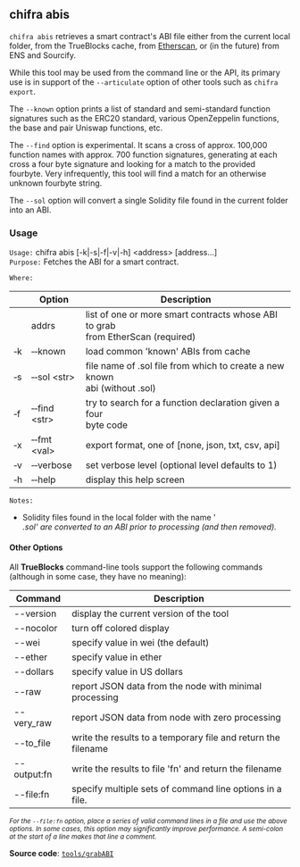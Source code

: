 ## chifra abis

`chifra abis` retrieves a smart contract's ABI file either from the current local folder, from the TrueBlocks cache, from [Etherscan](http://etherscan.io), or (in the future) from ENS and Sourcify.

While this tool may be used from the command line or the API, its primary use is in support of the `--articulate` option of other tools such as `chifra export`.

The `--known` option prints a list of standard and semi-standard function signatures such as the ERC20 standard, various OpenZeppelin functions, the base and pair Uniswap functions, etc.

The `--find` option is experimental. It scans a cross of approx. 100,000 function names with approx. 700 function signatures, generating at each cross a four byte signature and looking for a match to the provided fourbyte. Very infrequently, this tool will find a match for an otherwise unknown fourbyte string.

The `--sol` option will convert a single Solidity file found in the current folder into an ABI.

### Usage

`Usage:`    chifra abis [-k|-s|-f|-v|-h] &lt;address&gt; [address...]  
`Purpose:`  Fetches the ABI for a smart contract.

`Where:`

|          | Option                         | Description                                                                         |
| -------- | ------------------------------ | ----------------------------------------------------------------------------------- |
|          | addrs                          | list of one or more smart contracts whose ABI to grab<br/>from EtherScan (required) |
| &#8208;k | &#8208;&#8208;known            | load common 'known' ABIs from cache                                                 |
| &#8208;s | &#8208;&#8208;sol &lt;str&gt;  | file name of .sol file from which to create a new known<br/>abi (without .sol)      |
| &#8208;f | &#8208;&#8208;find &lt;str&gt; | try to search for a function declaration given a four<br/>byte code                 |
| &#8208;x | &#8208;&#8208;fmt &lt;val&gt;  | export format, one of [none, json, txt, csv, api]                                   |
| &#8208;v | &#8208;&#8208;verbose          | set verbose level (optional level defaults to 1)                                    |
| &#8208;h | &#8208;&#8208;help             | display this help screen                                                            |

`Notes:`

- Solidity files found in the local folder with the name '<address>.sol' are converted to an ABI prior to processing (and then removed).

#### Other Options

All **TrueBlocks** command-line tools support the following commands (although in some case, they have no meaning):

| Command     | Description                                                   |
| ----------- | ------------------------------------------------------------- |
| --version   | display the current version of the tool                       |
| --nocolor   | turn off colored display                                      |
| --wei       | specify value in wei (the default)                            |
| --ether     | specify value in ether                                        |
| --dollars   | specify value in US dollars                                   |
| --raw       | report JSON data from the node with minimal processing        |
| --very_raw  | report JSON data from node with zero processing               |
| --to_file   | write the results to a temporary file and return the filename |
| --output:fn | write the results to file 'fn' and return the filename        |
| --file:fn   | specify multiple sets of command line options in a file.      |

<small>*For the `--file:fn` option, place a series of valid command lines in a file and use the above options. In some cases, this option may significantly improve performance. A semi-colon at the start of a line makes that line a comment.*</small>

**Source code**: [`tools/grabABI`](https://github.com/TrueBlocks/trueblocks-core/tree/master/src/tools/grabABI)

